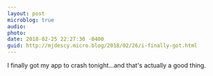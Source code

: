 ```yaml
---
layout: post
microblog: true
audio: 
photo: 
date: 2018-02-25 22:27:30 -0400
guid: http://mjdescy.micro.blog/2018/02/26/i-finally-got.html
---
```

I finally got my app to crash tonight…and that's actually a good thing.
